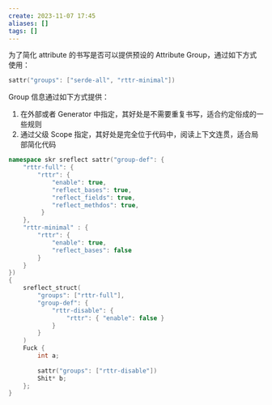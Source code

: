 ```yaml
---
create: 2023-11-07 17:45
aliases: []
tags: []
---
```

为了简化 attribute 的书写是否可以提供预设的 Attribute Group，通过如下方式使用：
```cpp
sattr("groups": ["serde-all", "rttr-minimal"])
```

Group 信息通过如下方式提供：
1. 在外部或者 Generator 中指定，其好处是不需要重复书写，适合约定俗成的一些规则
2. 通过父级 Scope 指定，其好处是完全位于代码中，阅读上下文连贯，适合局部简化代码

```cpp
namespace skr sreflect sattr("group-def": {
	"rttr-full": {
		"rttr": { 
			"enable": true, 
			"reflect_bases": true, 
			"reflect_fields": true,
			"reflect_methdos": true,
		 }
	},
	"rttr-minimal" : {
		"rttr": {
			"enable": true,
			"reflect_bases": false
		}
	}
})
{
	sreflect_struct(
		"groups": ["rttr-full"],
		"group-def": {
			"rttr-disable": {
				"rttr": { "enable": false }
			}
		}
	)
	Fuck {
		int a;
		
		sattr("groups": ["rttr-disable"])
		Shit* b;
	};
}
```